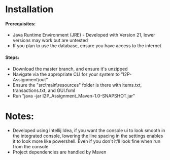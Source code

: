 <h1>Installation</h1>

<h4>Prerequisites:</h4>

- Java Runtime Environment (JRE) - Developed with Version 21, lower versions may work but are untested
- If you plan to use the database, ensure you have access to the internet

<h4> Steps:</h4>

- Download the master branch, and ensure it's unzipped
- Navigate via the appropriate CLI for your system to "I2P-Assignment\out"
- Ensure the "src\main\resources" folder is there with items.txt, transactions.txt, and GUI.fxml
- Run "java -jar I2P_Assignment_Maven-1.0-SNAPSHOT.jar"

<h1>Notes:</h1>

- Developed using Intellij Idea, if you want the console ui to look smooth in the integrated console, lowering the line spacing in the settings enables it to look more like powershell. Even if you don't it'll look fine when run from the console
- Project dependencies are handled by Maven
